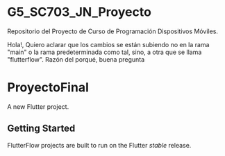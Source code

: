 
# G5_SC703_JN_Proyecto
Repositorio del Proyecto de Curso de Programación Dispositivos Móviles.

Hola!, Quiero aclarar que los cambios se están subiendo no en la rama "main" o la rama predeterminada como tal, sino, a otra que se llama "flutterflow".
Razón del porqué, buena pregunta

# ProyectoFinal

A new Flutter project.

## Getting Started

FlutterFlow projects are built to run on the Flutter _stable_ release.

